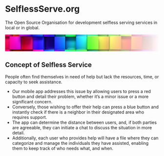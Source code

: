 # SelflessServe.org

The Open Source Organisation for development selfless serving services in local or in global.

![logo](public/images/logo.png)

## Concept of Selfless Service
People often find themselves in need of help but lack the resources, time, or capacity to seek assistance. 
- Our mobile app addresses this issue by allowing users to press a red button and detail their problem, whether it’s a minor issue or a more significant concern. 
- Conversely, those wishing to offer their help can press a blue button and instantly check if there is a neighbor in their designated area who requires support. 
- The app can determine the distance between users, and, if both parties are agreeable, they can initiate a chat to discuss the situation in more detail. 
- Additionally, each user who provides help will have a file where they can categorize and manage the individuals they have assisted, enabling them to keep track of who needs what, and when.